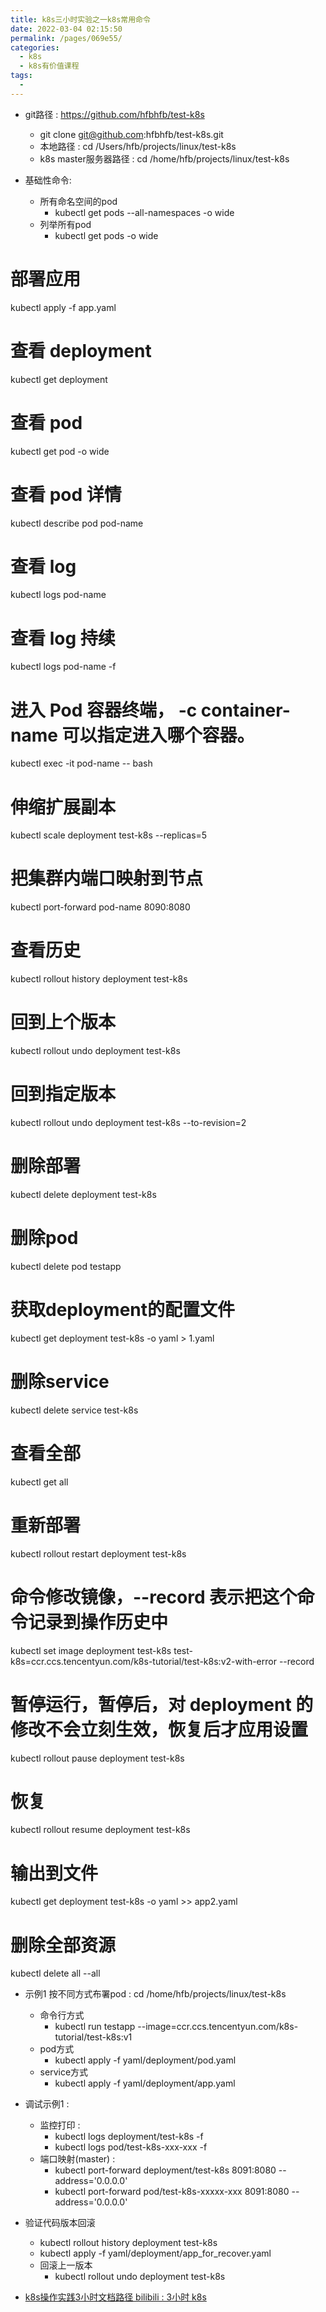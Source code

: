 ```yaml
---
title: k8s三小时实验之一k8s常用命令
date: 2022-03-04 02:15:50
permalink: /pages/069e55/
categories:
  - k8s
  - k8s有价值课程
tags:
  - 
---
```


* git路径 : https://github.com/hfbhfb/test-k8s
  * git clone git@github.com:hfbhfb/test-k8s.git
  * 本地路径 : cd /Users/hfb/projects/linux/test-k8s
  * k8s master服务器路径 : cd /home/hfb/projects/linux/test-k8s

* 基础性命令:
  * 所有命名空间的pod
    * kubectl get pods --all-namespaces -o wide
  * 列举所有pod
    * kubectl get pods -o wide

# 部署应用
kubectl apply -f app.yaml
# 查看 deployment
kubectl get deployment
# 查看 pod
kubectl get pod -o wide
# 查看 pod 详情
kubectl describe pod pod-name
# 查看 log
kubectl logs pod-name
# 查看 log 持续
kubectl logs pod-name -f
# 进入 Pod 容器终端， -c container-name 可以指定进入哪个容器。
kubectl exec -it pod-name -- bash
# 伸缩扩展副本
kubectl scale deployment test-k8s --replicas=5
# 把集群内端口映射到节点
kubectl port-forward pod-name 8090:8080
# 查看历史
kubectl rollout history deployment test-k8s
# 回到上个版本
kubectl rollout undo deployment test-k8s
# 回到指定版本
kubectl rollout undo deployment test-k8s --to-revision=2
# 删除部署
kubectl delete deployment test-k8s
# 删除pod
kubectl delete pod testapp
# 获取deployment的配置文件
kubectl get deployment test-k8s -o yaml > 1.yaml
# 删除service
kubectl delete service test-k8s

# 查看全部
kubectl get all
# 重新部署
kubectl rollout restart deployment test-k8s
# 命令修改镜像，--record 表示把这个命令记录到操作历史中
kubectl set image deployment test-k8s test-k8s=ccr.ccs.tencentyun.com/k8s-tutorial/test-k8s:v2-with-error --record
# 暂停运行，暂停后，对 deployment 的修改不会立刻生效，恢复后才应用设置
kubectl rollout pause deployment test-k8s
# 恢复
kubectl rollout resume deployment test-k8s
# 输出到文件
kubectl get deployment test-k8s -o yaml >> app2.yaml
# 删除全部资源
kubectl delete all --all


* 示例1 按不同方式布署pod : cd /home/hfb/projects/linux/test-k8s
  * 命令行方式
    * kubectl run testapp --image=ccr.ccs.tencentyun.com/k8s-tutorial/test-k8s:v1
  * pod方式 
    * kubectl apply -f yaml/deployment/pod.yaml
  * service方式
    * kubectl apply -f yaml/deployment/app.yaml

* 调试示例1 : 
  * 监控打印 :
    * kubectl logs deployment/test-k8s -f
    * kubectl logs pod/test-k8s-xxx-xxx -f
  * 端口映射(master) :
    * kubectl port-forward deployment/test-k8s 8091:8080 --address='0.0.0.0'
    * kubectl port-forward pod/test-k8s-xxxxx-xxx 8091:8080 --address='0.0.0.0'
 
* 验证代码版本回滚
  * kubectl rollout history deployment test-k8s
  * kubectl apply -f yaml/deployment/app_for_recover.yaml
  * 回滚上一版本
    * kubectl rollout undo deployment test-k8s



* [k8s操作实践3小时文档路径 bilibili : 3小时 k8s](https://k8s.easydoc.net/docs/dRiQjyTY/28366845/6GiNOzyZ/puf7fjYr)




